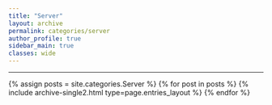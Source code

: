 ```yaml
---
title: "Server"
layout: archive
permalink: categories/server
author_profile: true
sidebar_main: true
classes: wide
---
```


***

{% assign posts = site.categories.Server %}
{% for post in posts %} {% include archive-single2.html type=page.entries_layout %} {% endfor %}